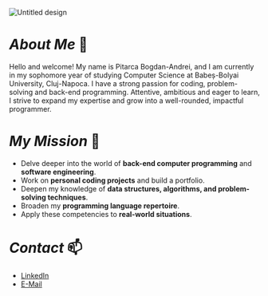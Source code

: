 ![Untitled design](https://github.com/user-attachments/assets/c2b180b6-4609-4ad3-bb06-d8aff9aefd39)



# ***About Me*** 🌱
Hello and welcome! My name is Pitarca Bogdan-Andrei, and I am currently in my sophomore year of studying Computer Science at Babeș-Bolyai University, Cluj-Napoca. I have a strong passion for coding, problem-solving and back-end programming. Attentive, ambitious and eager to learn, I strive to expand my expertise and grow into a well-rounded, impactful programmer.

# ***My Mission*** 🔎
- Delve deeper into the world of **back-end computer programming** and **software engineering**.
- Work on **personal coding projects** and build a portfolio.
- Deepen my knowledge of **data structures, algorithms, and problem-solving techniques**.
- Broaden my **programming language repertoire**.
- Apply these competencies to **real-world situations**.

# ***Contact*** 📫
- [LinkedIn](www.linkedin.com/in/bogdan-andrei-pitarca-ba71a4350)
- [E-Mail](mailto::bogdanandreipitarca@outlook.com)

